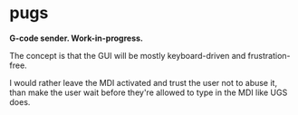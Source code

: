 # pugs

**G-code sender. Work-in-progress.**

The concept is that the GUI will be mostly keyboard-driven and frustration-free.

I would rather leave the MDI activated and trust the user not to abuse it, than
make the user wait before they're allowed to type in the MDI like UGS does.
